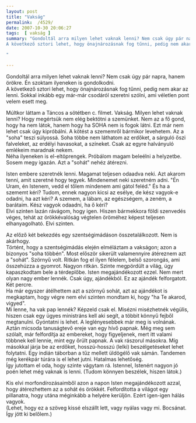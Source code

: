 ```yaml
---
layout: post
title: "Vakság"
permalink:  /4529/ 
date: 2007-10-30 20:06:27
tags:  [ vakság ] 
summary: "Gondoltál arra milyen lehet vaknak lenni? Nem csak úgy pár napra, hanem örökre. Én szoktam ilyeneken is gondolkodni.  
A következő sztori lehet, hogy önajnározásnak fog tűnni, pedig nem akar az lenni. Sokkal inkább egy már-már csodáról szeretni szólni, ami véletlen pont velem esett meg.  
"

---
```

Gondoltál arra milyen lehet vaknak lenni? Nem csak úgy pár napra, hanem örökre. Én szoktam ilyeneken is gondolkodni.  
A következő sztori lehet, hogy önajnározásnak fog tűnni, pedig nem akar az lenni. Sokkal inkább egy már-már csodáról szeretni szólni, ami véletlen pont velem esett meg.

Múltkor láttam a Táncos a sötétben c. filmet. Vakság. Milyen lehet vaknak lenni? Hogy megértsük nem elég bektötni a szemünket. Nem az a fő gond, hogy ha nem látok, hanem hogy ha SOHA nem is fogok látni. Ezt már nem lehet csak úgy kipróbálni. A kötést a szememről bármikor levehetem. Az a "soha" teszi súlyossá. Soha többe nem láthatom az erdőket, a sárguló őszi falveleket, az erdélyi havasokat, a színeket. Csak az egyre halványuló emlékeim maradnak nekem.  
Néha ilyeneken is el-eltöprengek. Próbálom magam beleélni a helyzetbe. Sosem megy igazán. Azt a "sohát" nehéz átérezni.

Isten embere szeretnék lenni. Magamat teljesen odaadva neki. Azt akarom tenni, amit szeretné hogy tegyek. Mindenemet neki szeretném adni. "Én Uram, én Istenem, vedd el tőlem mindenem ami gátol feléd." És ha a szememt kéri? Tudom, ennek nagyon kicsi az esélye, de kész vagyok-e odadni, ha azt kéri? A szemem, a lábam, az egészségem, a zeném, a barátaim. Kész vagyok odaadni, ha ő kéri?  
Elvi szinten lazán rávágom, hogy igen. Hiszen bármekkora földi szenvedés véges, tehát az örökkévalóság végtelen öröméhez képest teljesen elhanyagolható. Elvi szinten.

Az előző két bekezdés egy szentségimádáson összetalálkozott. Nem is akárhogy.  
Történt, hogy a szentségimádás elején elméláztam a vakságon; azon a bizonyos "soha többén". Most először sikerült valamennyire átéreznem azt a "sohát". Szörnyű volt. Ritkán fog el ilyen félelem, belső szorongás, ami összehúzza a gyomrot. Nagyon ritkán. Szinte megpördült a világ, úgy kapaszkodtam bele a térdeplőbe. Isten megajándékozott ezzel. Nem mert olyan nagy ember lennék. Csak úgy, ajándékból. Ez az ajándék felforgatott.  
Két percre.  
Ha már egyszer átélhettem azt a szörnyű sohát, azt az ajándékot is megkaptam, hogy végre nem elvi szinten mondtam ki, hogy "ha Te akarod, vigyed".  
Mi lenne, ha vak pap lennék? Képzeld csak el. Misézni misézhetnék végülis, hiszen csak egy ügyes ministráns kell aki segít, a többit könnyű fejből megtanulni. Gyóntatni is lehet. A leglényesebbek már meg is volnának. Aztán micsoda tanuságtevő ereje van egy hívő papnak. Még meg sem szólalt, már felfordítja az embereket, hogy figyeljenek, mert itt valami többnek kell lennie, mint egy őrült papnak. A vak rászorul másokra. Míg másokkal járja be az erdőket, hosszú-hosszú (lelki) beszélgetéseket lehet folytatni. Egy indián táborban a tűz mellett üldögélő vak sámán. Tandemen még kerékpár túrára is el lehet jutni. Hatalmas lehetőség.  
Így jutottam el oda, hogy szinte vágytam rá. Istennel, Istenért nagyon jó poén lehet még vaknak is lenni. (Tudom könnyen beszélek, hiszen látok.)

Kis elvi morfondírozásaimből azon a napon Isten megajándékozott azzal, hogy átérezhettem az a sohát és örökkét. Felfordította a világot egy pillanatra, hogy utána méginkább a helyére kerüljön. Ezért igen-igen hálás vagyok.  
(Lehet, hogy ez a szöveg kissé elszállt lett, vagy nyálas vagy mi. Bocsánat. Így jött ki belőlem.)